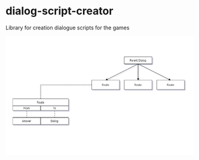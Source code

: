 # dialog-script-creator
Library for creation dialogue scripts for the games

![alt text](https://github.com/Vergervan/dialog-script-creator/blob/main/dialogscriptwork.png)
